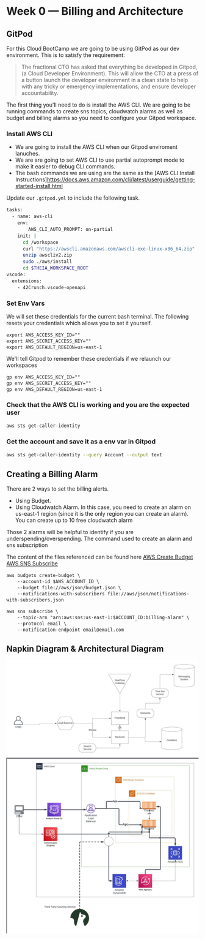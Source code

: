 # Week 0 — Billing and Architecture
## **GitPod**
For this Cloud BootCamp we are going to be using GitPod as our dev environment. This is to satisfy the requirement:
> The fractional CTO has asked that everything be developed in Gitpod, (a Cloud Developer Environment). This will allow the CTO at a press of a button launch the developer environment in a clean state to help with any tricky or emergency implementations, and ensure developer accountability.

The first thing you'll need to do is install the AWS CLI. We are going to be running commands to create sns topics, cloudwatch alarms as well as budget and billing alarms so you need to configure your Gitpod workspace. 

### Install AWS CLI

- We are going to install the AWS CLI when our Gitpod enviroment lanuches.
- We are are going to set AWS CLI to use partial autoprompt mode to make it easier to debug CLI commands.
- The bash commands we are using are the same as the [AWS CLI Install Instructions]https://docs.aws.amazon.com/cli/latest/userguide/getting-started-install.html

Update our `.gitpod.yml` to include the following task.

```sh
tasks:
  - name: aws-cli
    env:
        AWS_CLI_AUTO_PROMPT: on-partial
    init: |
      cd /workspace
      curl "https://awscli.amazonaws.com/awscli-exe-linux-x86_64.zip" -o "awscliv2.zip"
      unzip awscliv2.zip
      sudo ./aws/install
      cd $THEIA_WORKSPACE_ROOT
vscode:
  extensions:
    - 42Crunch.vscode-openapi
```

### Set Env Vars

We will set these credentials for the current bash terminal. The following resets your credentials which allows you to set it yourself.
```
export AWS_ACCESS_KEY_ID=""
export AWS_SECRET_ACCESS_KEY=""
export AWS_DEFAULT_REGION=us-east-1
```

We'll tell Gitpod to remember these credentials if we relaunch our workspaces
```
gp env AWS_ACCESS_KEY_ID=""
gp env AWS_SECRET_ACCESS_KEY=""
gp env AWS_DEFAULT_REGION=us-east-1
```

### Check that the AWS CLI is working and you are the expected user

```sh
aws sts get-caller-identity
```

### Get the account and save it as a env var in Gitpod

```sh
aws sts get-caller-identity --query Account --output text
```

## Creating a Billing Alarm
There are 2 ways to set the billing alerts.

- Using Budget.
- Using Cloudwatch Alarm. In this case, you need to create an alarm on us-east-1 region (since it is the only region you can create an alarm). You can create up to 10 free cloudwatch alarm

Those 2 alarms will be helpful to identify if you are underspending/overspending.
The command used to create an alarm and sns subscription

The content of the files referenced can be found here [AWS Create Budget](https://docs.aws.amazon.com/cli/latest/reference/budgets/create-budget.html) [AWS SNS Subscribe](https://docs.aws.amazon.com/cli/latest/reference/sns/subscribe.html) 
```
aws budgets create-budget \
    --account-id $AWS_ACCOUNT_ID \
    --budget file://aws/json/budget.json \
    --notifications-with-subscribers file://aws/json/notifications-with-subscribers.json
```

```
aws sns subscribe \
    --topic-arn "arn:aws:sns:us-east-1:$ACCOUNT_ID:billing-alarm" \
    --protocol email \
    --notification-endpoint email@email.com
```

## Napkin Diagram & Architectural Diagram
![Cruddur Napkin Diagram!](/journal/img/Cruddur%20-%20Conceptual%20Diagram.jpeg)
![Cruddur Architectural Diagram!](/journal/img/diagram.png)




